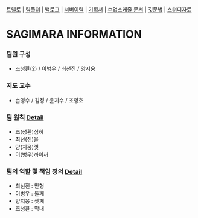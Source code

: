 [트렐로](https://trello.com/b/07450iel/2014-hdp-sagimara) | 
[팀폴더](https://drive.google.com/?authuser=0#folders/0B0QWiqWi3LLdTkNLc09YUTR0MnM) |
[백로그](https://docs.google.com/spreadsheet/ccc?key=0AvgDISv3VnKwdC1yTFVybkdxSV9NS1pnUVg2ZUJ2Y3c&usp=drive_web#gid=0) |
[서버이력](https://github.com/NHNNEXT/2014-01-HUDI-SAGIMARA/wiki/Server-Status) |
[기획서](https://drive.google.com/file/d/0B59pCp_IugLPQndWQmIyanNxREU/edit?usp=sharing) |
[수업스케줄 문서](https://docs.google.com/spreadsheet/ccc?key=0AoxIypuVqGVVdF9SYXFubzFhZmxvMnJEWVVsZHVuRkE&usp=drive_web#gid=0) |
[깃문법](http://guides.github.com/overviews/mastering-markdown/) |
[스터디자료](https://drive.google.com/?usp=chrome_app#folders/0B0QWiqWi3LLdVlhnZDBhZGN0Q1k)

SAGIMARA INFORMATION
====================
### 팀원 구성
 - 조성환(2) / 이병우 / 최선진 / 양지웅						 				

### 지도 교수
 - 손영수 / 김정 / 윤지수 / 조영호 

### 팀 원칙 [Detail](https://github.com/NHNNEXT/2014-01-HUDI-SAGIMARA/wiki)
 - 조(성환)심히
 - 최선(진)을
 - 양(지웅)껏
 - 이(병우)까이꺼

### 팀의 역할 및 책임 정의 [Detail](https://trello.com/b/07450iel/2014-hdp-sagimara)
 - 최선진 : 맏형
 - 이병우 : 둘째
 - 양지웅 : 셋째
 - 조성환 : 막내


